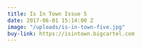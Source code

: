 ```yaml
---
title: Is In Town Issue 5
date: 2017-06-01 15:14:00 Z
image: "/uploads/is-in-town-five.jpg"
buy-link: https://isintown.bigcartel.com
---
```


